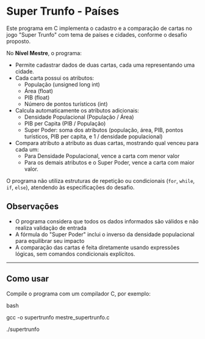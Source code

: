 # Super Trunfo - Países

Este programa em C implementa o cadastro e a comparação de cartas no jogo "Super Trunfo" com tema de países e cidades, conforme o desafio proposto.

No **Nível Mestre**, o programa:

- Permite cadastrar dados de duas cartas, cada uma representando uma cidade.
- Cada carta possui os atributos:
  - População (unsigned long int)
  - Área (float)
  - PIB (float)
  - Número de pontos turísticos (int)
- Calcula automaticamente os atributos adicionais:
  - Densidade Populacional (População / Área)
  - PIB per Capita (PIB / População)
  - Super Poder: soma dos atributos (população, área, PIB, pontos turísticos, PIB per capita, e 1 / densidade populacional)
- Compara atributo a atributo as duas cartas, mostrando qual venceu para cada um:
  - Para Densidade Populacional, vence a carta com menor valor
  - Para os demais atributos e o Super Poder, vence a carta com maior valor.

O programa não utiliza estruturas de repetição ou condicionais (`for`, `while`, `if`, `else`), atendendo às especificações do desafio.

## Observações
- O programa considera que todos os dados informados são válidos e não realiza validação de entrada
- A fórmula do "Super Poder" inclui o inverso da densidade populacional para equilibrar seu impacto
- A comparação das cartas é feita diretamente usando expressões lógicas, sem comandos condicionais explícitos.

---

## Como usar

Compile o programa com um compilador C, por exemplo:

   bash
  
   gcc -o supertrunfo mestre_supertrunfo.c
  
   ./supertrunfo





